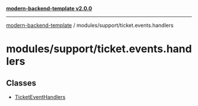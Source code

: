 [**modern-backend-template v2.0.0**](../../../README.md)

***

[modern-backend-template](../../../modules.md) / modules/support/ticket.events.handlers

# modules/support/ticket.events.handlers

## Classes

- [TicketEventHandlers](classes/TicketEventHandlers.md)
